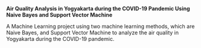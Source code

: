 **Air Quality Analysis in Yogyakarta during the COVID-19 Pandemic Using Naive Bayes and Support Vector Machine**

A Machine Learning project using two machine learning methods, which are Naive Bayes, and Support Vector Machine to analyze the air quality in Yogyakarta during the COVID-19 pandemic.
